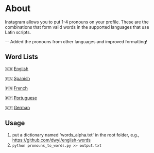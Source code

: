# About
Instagram allows you to put 1-4 pronouns on your profile. These are the combinations that form valid words in the supported languages that use Latin scripts.

-- Added the pronouns from other languages and improved formatting!

## Word Lists
🇬🇧 [English](https://raw.githubusercontent.com/Paf1cent/instagram-pronoun-words/master/words_found.txt)

🇪🇸 [Spanish](https://raw.githubusercontent.com/xavier-hernandez/spanish-wordlist/main/text/spanish_words.txt)

🇫🇷 [French](https://raw.githubusercontent.com/Taknok/French-Wordlist/master/francais.txt)

🇵🇹 [Portuguese](https://gist.githubusercontent.com/Kasama/b75f8d57432b7e9e18e49843485d69e9/raw/c3d6b644b1ba8acd95cb4775d52d76f05e1eeee8/portuguese-word-list.txt)

🇩🇪 [German](https://gist.githubusercontent.com/MarvinJWendt/2f4f4154b8ae218600eb091a5706b5f4/raw/36b70dd6be330aa61cd4d4cdfda6234dcb0b8784/wordlist-german.txt)

## Usage
1. put a dictionary named 'words_alpha.txt' in the root folder, e.g., https://github.com/dwyl/english-words
2. `python pronouns_to_words.py >> output.txt`

